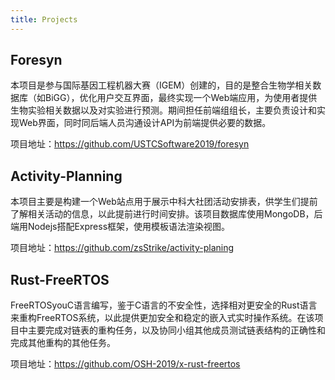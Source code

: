```yaml
---
title: Projects
---
```


## Foresyn

本项目是参与国际基因工程机器大赛（IGEM）创建的，目的是整合生物学相关数据库（如BiGG），优化用户交互界面，最终实现一个Web端应用，为使用者提供生物实验相关数据以及对实验进行预测。期间担任前端组组长，主要负责设计和实现Web界面，同时同后端人员沟通设计API为前端提供必要的数据。

项目地址：https://github.com/USTCSoftware2019/foresyn

## Activity-Planning

本项目主要是构建一个Web站点用于展示中科大社团活动安排表，供学生们提前了解相关活动的信息，以此提前进行时间安排。该项目数据库使用MongoDB，后端用Nodejs搭配Express框架，使用模板语法渲染视图。

项目地址：https://github.com/zsStrike/activity-planing

## Rust-FreeRTOS

FreeRTOSyouC语言编写，鉴于C语言的不安全性，选择相对更安全的Rust语言来重构FreeRTOS系统，以此提供更加安全和稳定的嵌入式实时操作系统。在该项目中主要完成对链表的重构任务，以及协同小组其他成员测试链表结构的正确性和完成其他重构的其他任务。

项目地址：https://github.com/OSH-2019/x-rust-freertos

